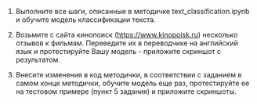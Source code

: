 1. Выполните все шаги, описанные в методичке text_classification.ipynb и обучите модель классификации текста.

2. Возьмите с сайта кинопоиск (https://www.kinopoisk.ru) несколько отзывов к фильмам. Переведите их в переводчике на английский язык и протестируйте Вашу модель - приложите скриншот с результатом.

3. Внесите изменения в код методички, в соответствии с заданием в самом конце методички, обучите модель еще раз, протестируйте ее на тестовом примере (пункт 5 задания) и приложите скриншоты.
